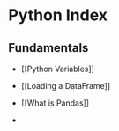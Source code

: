 # Python Index




## Fundamentals

- [[Python Variables]]
- [[Loading a DataFrame]]



- [[What is Pandas]]
- 